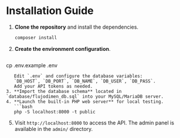 # Installation Guide

1. **Clone the repository** and install the dependencies.
   ```bash
   composer install
   ```
2. **Create the environment configuration**.
   ```bash
cp .env.example .env
```
   Edit `.env` and configure the database variables:
   `DB_HOST`, `DB_PORT`, `DB_NAME`, `DB_USER`, `DB_PASS`.
   Add your API tokens as needed.
3. **Import the database schema** located in `database/flujodimen_db.sql` into your MySQL/MariaDB server.
4. **Launch the built-in PHP web server** for local testing.
   ```bash
   php -S localhost:8000 -t public
   ```
5. Visit `http://localhost:8000` to access the API. The admin panel is available in the `admin/` directory.
